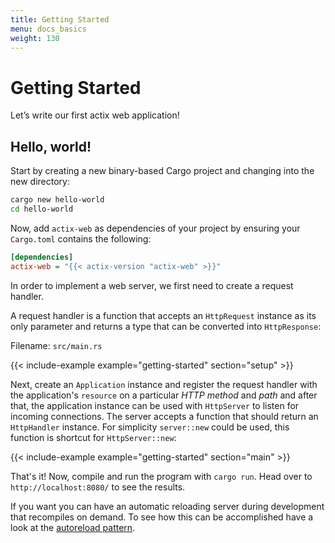 ```yaml
---
title: Getting Started
menu: docs_basics
weight: 130
---
```


# Getting Started

Let’s write our first actix web application!

## Hello, world!

Start by creating a new binary-based Cargo project and changing into the new directory:

```bash
cargo new hello-world
cd hello-world
```

Now, add `actix-web` as dependencies of your project by ensuring your `Cargo.toml`
contains the following:

```ini
[dependencies]
actix-web = "{{< actix-version "actix-web" >}}"
```

In order to implement a web server, we first need to create a request handler.

A request handler is a function that accepts an `HttpRequest` instance as its only parameter
and returns a type that can be converted into `HttpResponse`:

Filename: `src/main.rs`

{{< include-example example="getting-started" section="setup" >}}

Next, create an `Application` instance and register the request handler with
the application's `resource` on a particular *HTTP method* and *path* and
after that, the application instance can be used with `HttpServer` to listen
for incoming connections. The server accepts a function that should return an
`HttpHandler` instance.  For simplicity `server::new` could be used, this
function is shortcut for `HttpServer::new`:

{{< include-example example="getting-started" section="main" >}}

That's it! Now, compile and run the program with `cargo run`.
Head over to ``http://localhost:8080/`` to see the results.

If you want you can have an automatic reloading server during development
that recompiles on demand.  To see how this can be accomplished have a look
at the [autoreload pattern](../autoreload/).
